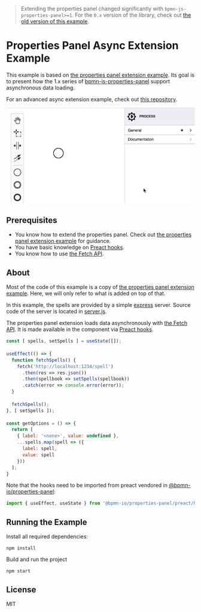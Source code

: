 > Extending the properties panel changed significantly with `bpmn-js-properties-panel>=1`. For the `0.x` version of the library, check out [the old version of this example](https://github.com/bpmn-io/bpmn-js-examples/tree/b20919ac2231abf3df45b9dc9a2561010009b4a2/properties-panel-extension).

# Properties Panel Async Extension Example

This example is based on [the properties panel extension example](../properties-panel-extension).
Its goal is to present how the 1.x series of [bpmn-js-properties-panel](https://github.com/bpmn-io/bpmn-js-properties-panel) support asynchronous data loading.

For an advanced async extension example, check out [this repository](https://github.com/bpmn-io/properties-panel-async-example).

![properties panel async extension capture](./docs/screencapture.gif "Screen capture of the properties panel async extension example")

## Prerequisites

* You know how to extend the properties panel. Check out [the properties panel extension example](../properties-panel-extension) for guidance.
* You have basic knowledge on [Preact hooks](https://preactjs.com/guide/v10/hooks/).
* You know how to use [the Fetch API](https://developer.mozilla.org/en-US/docs/Web/API/Fetch_API/Using_Fetch).

## About

Most of the code of this example is a copy of [the properties panel extension example](../properties-panel-extension).
Here, we will only refer to what is added on top of that.

In this example, the spells are provided by a simple [express](https://expressjs.com/) server. Source code of the server is located in [server.js](./server.js).

The properties panel extension loads data asynchronously with [the Fetch API](https://developer.mozilla.org/en-US/docs/Web/API/Fetch_API/Using_Fetch). It is made available in the component via [Preact hooks](https://preactjs.com/guide/v10/hooks/).

```javascript
const [ spells, setSpells ] = useState([]);

useEffect(() => {
  function fetchSpells() {
    fetch('http://localhost:1234/spell')
      .then(res => res.json())
      .then(spellbook => setSpells(spellbook))
      .catch(error => console.error(error));
  }

  fetchSpells();
}, [ setSpells ]);

const getOptions = () => {
  return [
    { label: '<none>', value: undefined },
    ...spells.map(spell => ({
      label: spell,
      value: spell
    }))
  ];
}
```

Note that the hooks need to be imported from preact vendored in [@bpmn-io/properties-panel](https://github.com/bpmn-io/properties-panel):

```javascript
import { useEffect, useState } from '@bpmn-io/properties-panel/preact/hooks';
```

## Running the Example

Install all required dependencies:

```
npm install
```

Build and run the project

```
npm start
```


## License

MIT
